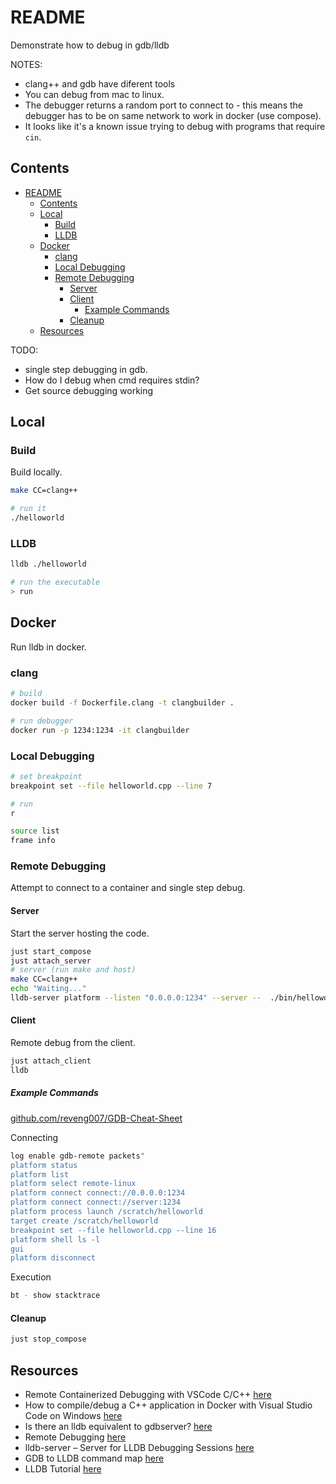 # README

Demonstrate how to debug in gdb/lldb

NOTES:

- clang++ and gdb have diferent tools
- You can debug from mac to linux.  
- The debugger returns a random port to connect to - this means the debugger has to be on same network to work in docker (use compose).  
- It looks like it's a known issue trying to debug with programs that require `cin`.  

## Contents

- [README](#readme)
  - [Contents](#contents)
  - [Local](#local)
    - [Build](#build)
    - [LLDB](#lldb)
  - [Docker](#docker)
    - [clang](#clang)
    - [Local Debugging](#local-debugging)
    - [Remote Debugging](#remote-debugging)
      - [Server](#server)
      - [Client](#client)
        - [Example Commands](#example-commands)
      - [Cleanup](#cleanup)
  - [Resources](#resources)

TODO:

- single step debugging in gdb.  
- How do I debug when cmd requires stdin?
- Get source debugging working

## Local

### Build

Build locally.  

```sh
make CC=clang++

# run it
./helloworld
```

### LLDB

```sh
lldb ./helloworld

# run the executable
> run
```

## Docker

Run lldb in docker.  

### clang

```sh
# build
docker build -f Dockerfile.clang -t clangbuilder . 

# run debugger
docker run -p 1234:1234 -it clangbuilder
```

### Local Debugging

```sh
# set breakpoint
breakpoint set --file helloworld.cpp --line 7

# run
r

source list
frame info
```

### Remote Debugging

Attempt to connect to a container and single step debug.  

#### Server

Start the server hosting the code.  

```sh
just start_compose
just attach_server 
# server (run make and host)
make CC=clang++
echo "Waiting..."
lldb-server platform --listen "0.0.0.0:1234" --server --  ./bin/helloworld
```

#### Client

Remote debug from the client.  

```sh
just attach_client 
lldb
```

##### Example Commands

[github.com/reveng007/GDB-Cheat-Sheet](https://github.com/reveng007/GDB-Cheat-Sheet)  

Connecting

```sh
log enable gdb-remote packets"
platform status
platform list
platform select remote-linux
platform connect connect://0.0.0.0:1234
platform connect connect://server:1234
platform process launch /scratch/helloworld
target create /scratch/helloworld
breakpoint set --file helloworld.cpp --line 16
platform shell ls -l
gui
platform disconnect
```

Execution

```sh
bt - show stacktrace
```

#### Cleanup

```sh
just stop_compose
```

## Resources

- Remote Containerized Debugging with VSCode C/C++ [here](https://www.vinnie.work/blog/2020-10-22-vscode-c-debug/)
- How to compile/debug a C++ application in Docker with Visual Studio Code on Windows [here](https://stackoverflow.com/questions/51433937/how-to-compile-debug-a-c-application-in-docker-with-visual-studio-code-on-wind)
- Is there an lldb equivalent to gdbserver? [here](https://stackoverflow.com/questions/46001954/is-there-an-lldb-equivalent-to-gdbserver)
- Remote Debugging [here](https://lldb.llvm.org/use/remote.html)
- lldb-server – Server for LLDB Debugging Sessions [here](https://lldb.llvm.org/man/lldb-server.html)
- GDB to LLDB command map [here](https://lldb.llvm.org/use/map.html)
- LLDB Tutorial [here](https://lldb.llvm.org/use/tutorial.html)

